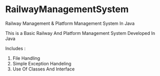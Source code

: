 # RailwayManagementSystem
Railway Management &amp; Platform Management System In Java

This is a Basic Railway And Platform Management System Developed In Java

Includes :
1. File Handling
2. Simple Exception Handeling
3. Use Of Classes And Interface
